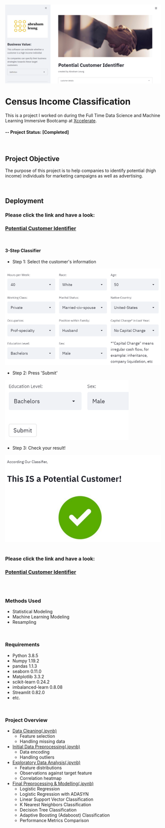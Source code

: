 <img src="/image/app_interface.PNG">

# Census Income Classification
This is a project I worked on during the Full Time Data Science and Machine Learning Immersive Bootcamp at [Xccelerate](https://xccelerate.co/en/).

#### -- Project Status: [Completed]

<br />

## Project Objective
The purpose of this project is to help companies to identify potential (high income) individuals for marketing campaigns as well as advertising.

<br />

## Deployment

### Please click the link and have a look: 
### [Potential Customer Identifier](https://share.streamlit.io/yatfungleung/census-income-classification/main/app.py)

<br />

#### 3-Step Classifier
* Step 1: Select the customer's information
<img src="/image/app_step_1.PNG" width="700">

* Step 2: Press 'Submit'
<img src="/image/app_step_2.PNG" width="400">

* Step 3: Check your result!
<img src="/image/app_step_3.PNG" width="700">

<br />
<br />

### Please click the link and have a look: 
### [Potential Customer Identifier](https://share.streamlit.io/yatfungleung/census-income-classification/main/app.py)

<br />
<br />

### Methods Used
* Statistical Modeling
* Machine Learning Modeling
* Resampling

<br />

### Requirements
* Python 3.8.5
* Numpy 1.19.2
* pandas 1.1.3
* seaborn 0.11.0
* Matplotlib 3.3.2
* scikit-learn 0.24.2
* imbalanced-learn 0.8.08
* Streamlit 0.82.0
* etc.

<br />

### Project Overview
* [Data Cleaning(.ipynb)](/1_data_cleaning.ipynb)
  * Feature selection
  * Handling missing data
* [Initial Data Preprocessing(.ipynb)](/2_data_initial_preprocessing.ipynb)
  * Data encoding
  * Handling outliers
* [Exploratory Data Analysis(.ipynb)](/3_EDA.ipynb)
  * Feature distributions
  * Observations against target feature
  * Correlation heatmap
* [Final Preprocessing & Modelling(.ipynb)](/4_final_preprocessing_modelling.ipynb)
  * Logistic Regression
  * Logistic Regression with ADASYN
  * Linear Support Vector Classification
  * K Nearest Neighbors Classification
  * Decision Tree Classification
  * Adaptive Boosting (Adaboost) Classification
  * Performance Metrics Comparison
